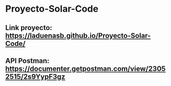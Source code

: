 # Proyecto-Solar-Code

## Link proyecto: https://laduenasb.github.io/Proyecto-Solar-Code/

## API Postman: https://documenter.getpostman.com/view/23052515/2s9YypF3gz
